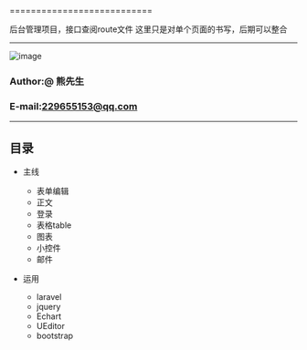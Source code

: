 
===========================

后台管理项目，接口查阅route文件
这里只是对单个页面的书写，后期可以整合

****
![image](https://github.com/y5621857/admin_project/tree/master/public/img)




### Author:@ 熊先生
### E-mail:229655153@qq.com

****
## 目录
* 主线
    * 表单编辑
    * 正文
    * 登录
    * 表格table
    * 图表
    * 小控件
    * 邮件
   
* 运用
    * laravel
    * jquery
    * Echart
    * UEditor
    * bootstrap
